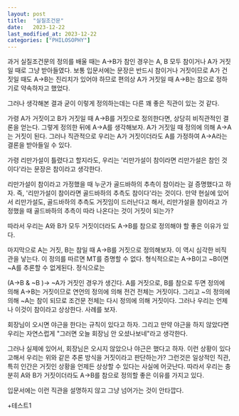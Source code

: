```yaml
---
layout: post
title:  "실질조건문"
date:   2023-12-22
last_modified_at: 2023-12-22
categories: ["PHILOSOPHY"]
---
```


과거 실질조건문의 정의를 배울 때는 A->B가 참인 경우는 A, B 모두 참이거나 A가 거짓일 때로 그냥 받아들였다. 보통 입문서에는 문장은 반드시 참이거나 거짓이므로 A가 건짓일 때도 A->B는 진리치가 있어야 하므로 편의상 A가 거짓일 때 A->B는 참으로 정하기로 약속하자고 했었다.

그러나 생각해본 결과 굳이 이렇게 정의하는데는 다른 꽤 좋은 직관이 있는 것 같다.

가령 A가 거짓이고 B가 거짓일 때 A->B를 거짓으로 정의한다면, 상당히 비직관적인 결론을 얻는다. 그렇게 정의한 뒤에 A->A를 생각해보자. A가 거짓일 때 정의에 의해 A->A는 거짓이 된다. 그러나 직관적으로 우리는 A가 거짓이더라도 A를 가정하여 A->A라는 결론을 받아들일 수 있다.

가령 리만가설이 틀렸다고 할지라도, 우리는 '리만가설이 참이라면 리만가설은 참인 것이다'라는 문장은 참이라고 생각한다.

리만가설이 참이라고 가정했을 때 누군가 골드바하의 추측이 참이라는 걸 증명했다고 하자. 즉, '리만가설이 참이라면 골드바하의 추측도 참이다'라는 것이다. 만약 현실에 있어서 리만가설도, 골드바하의 추측도 거짓임이 드러난다고 해서, 리만가설을 참이라고 가정했을 때 골드바하의 추측이 따라 나온다는 것이 거짓이 되는가?

따라서 우리는 A와 B가 모두 거짓이더라도 A->B를 참으로 정의해야 할 좋은 이유가 있다.

마지막으로 A는 거짓, B는 참일 때 A->B를 거짓으로 정의해보자. 이 역시 심각한 비직관을 낳는다. 이 정의를 따르면 MT를 증명할 수 없다. 형식적으로는 A->B이고 ~B이면 ~A를 추론할 수 없게된다. 정식으로는

(A->B & ~B )-> ~A가 거짓인 경우가 생긴다. A를 거짓으로, B를 참으로 두면 정의에 의해 A->B는 거짓이므로 연언의 정의에 의해 전건 전체는 거짓이다. 그리고 ~의 정의에 의해 ~A는 참이 되므로 조건문 전체는 다시 정의에 의해 거짓이다. 그러나 우리는 언제나 이것이 참이라고 상상한다. 사례를 보자.

회장님이 오시면 야근을 한다는 규칙이 있다고 하자. 그리고 만약 야근을 하지 않았다면 우리는 자연스럽게 "그러면 오늘 회장님 안 오셨나보네"라고 생각한다.

그러나 실제에 있어서, 회장님은 오시지 않았으나 야근은 했다고 하자. 이런 상황이 있다고해서 우리는 위와 같은 추론 방식을 거짓이라고 판단하는가? 그런것은 일상적인 직관, 특히 인간은 거짓인 상황을 언제든 상상할 수 있다는 사실에 어긋난다. 따라서 우리는 충분히 A와 B가 거짓이더라도 A->B를 참으로 정의할 좋은 이유를 가지고 있다.


입문서에는 이런 직관을 설명하지 않고 그냥 넘어가는 것이 안타깝다.


+테스트1
